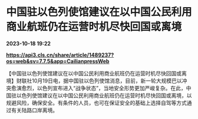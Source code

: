 # 中国驻以色列使馆建议在以中国公民利用商业航班仍在运营时机尽快回国或离境

**2023-10-18 19:22**

**https://api3.cls.cn/share/article/1489237?os=web&sv=7.7.5&app=CailianpressWeb**

【中国驻以色列使馆建议在以中国公民利用商业航班仍在运营时机尽快回国或离境】财联社10月19日电，据中国驻以色列使馆消息，目前，新一轮大规模巴以冲突愈演愈烈，以色列宣布进入“战争状态”，当地安全形势更加严峻复杂。在此，中国驻以色列使馆建议在以中国公民利用商业航班仍在运营时机尽快回国或离境，以规避风险，确保安全。有条件的人员，也可在保证安全的基础上选择自驾等方式通过有关陆路口岸离境。